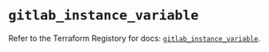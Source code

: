# `gitlab_instance_variable`

Refer to the Terraform Registory for docs: [`gitlab_instance_variable`](https://registry.terraform.io/providers/gitlabhq/gitlab/15.11.0/docs/resources/instance_variable).
